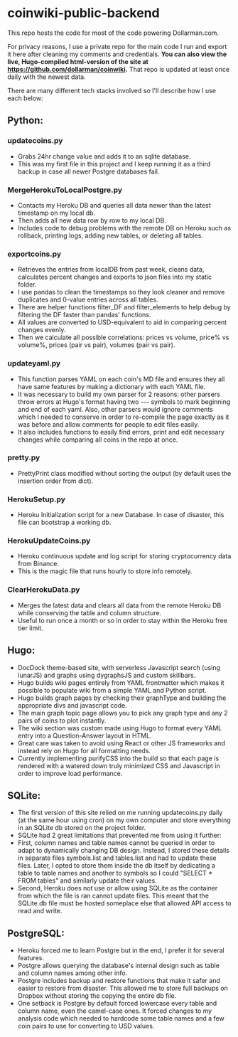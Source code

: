 # coinwiki-public-backend

This repo hosts the code for most of the code powering Dollarman.com. 

For privacy reasons, I use a private repo for the main code I run and export it here after cleaning my comments and credentials. **You can also view the live, Hugo-compiled html-version of the site at https://github.com/dollarman/coinwiki.** That repo is updated at least once daily with the newest data.

There are many different tech stacks involved so I'll describe how I use each below:

## Python:
### updatecoins.py
* Grabs 24hr change value and adds it to an sqlite database. 
* This was my first file in this project and I keep running it as a third backup in case all newer Postgre databases fail. 

### MergeHerokuToLocalPostgre.py
* Contacts my Heroku DB and queries all data newer than the latest timestamp on my local db. 
* Then adds all new data row by row to my local DB.
* Includes code to debug problems with the remote DB on Heroku such as rollback, printing logs, adding new tables, or deleting all tables.

### exportcoins.py
* Retrieves the entries from localDB from past week, cleans data, calculates percent changes and exports to json files into my static folder.
* I use pandas to clean the timestamps so they look cleaner and remove duplicates and 0-value entries across all tables.
* There are helper functions filter_DF and filter_elements to help debug by filtering the DF faster than pandas' functions.
* All values are converted to USD-equivalent to aid in comparing percent changes evenly.
* Then we calculate all possible correlations: prices vs volume, price% vs volume%, prices (pair vs pair), volumes (pair vs pair).

### updateyaml.py
* This function parses YAML on each coin's MD file and ensures they all have same features by making a dictionary with each YAML file.
* It was necessary to build my own parser for 2 reasons: other parsers throw errors at Hugo's format having two --- symbols to mark beginning and end of each yaml. Also, other parsers would ignore comments which I needed to conserve in order to re-compile the page exactly as it was before and allow comments for people to edit files easily.
* It also includes functions to easily find errors, print and edit necessary changes while comparing all coins in the repo at once. 

### pretty.py
* PrettyPrint class modified without sorting the output (by default uses the insertion order from dict).

### HerokuSetup.py
* Heroku Initialization script for a new Database. In case of disaster, this file can bootstrap a working db.

### HerokuUpdateCoins.py
* Heroku continuous update and log script for storing cryptocurrency data from Binance.
* This is the magic file that runs hourly to store info remotely.

### ClearHerokuData.py
* Merges the latest data and clears all data from the remote Heroku DB while conserving the table and column structure. 
* Useful to run once a month or so in order to stay within the Heroku free tier limit.

## Hugo:
* DocDock theme-based site, with serverless Javascript search (using lunarJS) and graphs using dygraphsJS and custom skillbars.
* Hugo builds wiki pages entirely from YAML frontmatter which makes it possible to populate wiki from a simple YAML and Python script.
* Hugo builds graph pages by checking their graphType and building the appropriate divs and javascript code. 
* The main graph topic page allows you to pick any graph type and any 2 pairs of coins to plot instantly.
* The wiki section was custom made using Hugo to format every YAML entry into a Question-Answer layout in HTML.
* Great care was taken to avoid using React or other JS frameworks and instead rely on Hugo for all formatting needs.
* Currently implementing purifyCSS into the build so that each page is rendered with a watered down truly minimized CSS and Javascript in order to improve load performance. 

## SQLite:
* The first version of this site relied on me running updatecoins.py daily (at the same hour using cron) on my own computer and store everything in an SQLite db stored on the project folder.
* SQLite had 2 great limitations that prevented me from using it further:
* First, column names and table names cannot be queried in order to adapt to dynamically changing DB design. Instead, I stored these details in separate files symbols.list and tables.list and had to update these files. Later, I opted to store them inside the db itself by dedicating a table to table names and another to symbols so I could "SELECT * FROM tables" and similarly update their values. 
* Second, Heroku does not use or allow using SQLite as the container from which the file is ran cannot update files. This meant that the SQLite.db file must be hosted someplace else that allowed API access to read and write. 

## PostgreSQL:
* Heroku forced me to learn Postgre but in the end, I prefer it for several features.
* Postgre allows querying the database's internal design such as table and column names among other info.
* Postgre includes backup and restore functions that make it safer and easier to restore from disaster. This allowed me to store full backups on Dropbox without storing the copying the entire db file.
* One setback is Postgre by default forced lowercase every table and column name, even the camel-case ones. It forced changes to my analysis code which needed to hardcode some table names and a few coin pairs to use for converting to USD values. 
